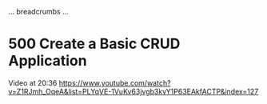 ... breadcrumbs ...

# 500 Create a Basic CRUD Application

Video at 20:36 https://www.youtube.com/watch?v=Z1RJmh_OqeA&list=PLYqVE-1VuKv63jvgb3kvY1P63EAkfACTP&index=127

